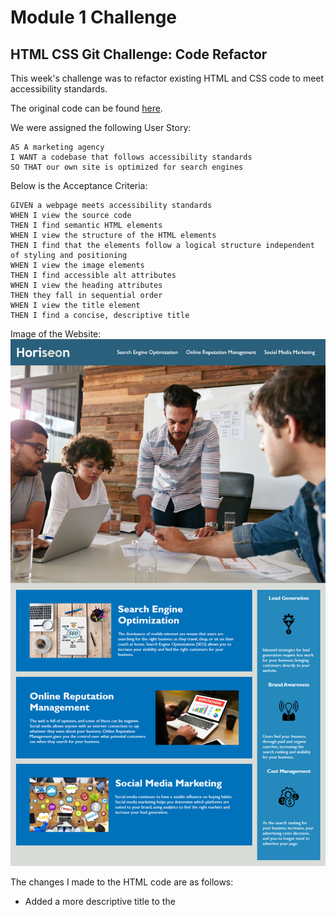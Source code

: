 # Module 1 Challenge

## HTML CSS Git Challenge: Code Refactor

This week's challenge was to refactor existing HTML and CSS code to meet accessibility standards.

The original code can be found [here](https://github.com/coding-boot-camp/urban-octo-telegram).

We were assigned the following User Story:

```
AS A marketing agency
I WANT a codebase that follows accessibility standards
SO THAT our own site is optimized for search engines
```

Below is the Acceptance Criteria:

```
GIVEN a webpage meets accessibility standards
WHEN I view the source code
THEN I find semantic HTML elements
WHEN I view the structure of the HTML elements
THEN I find that the elements follow a logical structure independent of styling and positioning
WHEN I view the image elements
THEN I find accessible alt attributes
WHEN I view the heading attributes
THEN they fall in sequential order
WHEN I view the title element
THEN I find a concise, descriptive title
```

Image of the Website:
![Horiseon Website Image](./assets/images/horiseon-img.png)

The changes I made to the HTML code are as follows:

- Added a more descriptive title to the <title> tag
- Changed non-semantic elements to semantic elements (header, footer, nav, main, aside, and section)
- Removed unnecessary classes from the three <section> elements within the <main> tags
- Added alt text attributes to all images
- Adjusted some class names to make code more readable
- Added comments to make code more readable

The changes I made to the CSS code are as follows:

- Adjusted selectors to match up with new semantic elements
- Added variables for colors
- Restructured code to have it follow the structure of the HTML document
- Consolidated code by removing 50 lines of repetitive code
- Added comments to make the code more readable
